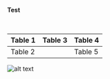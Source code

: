 **Test**

&#x200B;

|Table 1|Table 3|Table 4|
|:-|:-|:-|
|Table 2||Table 5|

![alt text](https://www.tomorrowland.com/src/Frontend/Themes/tomorrowland/Core/Layout/images/timeline/2019-9.jpg)